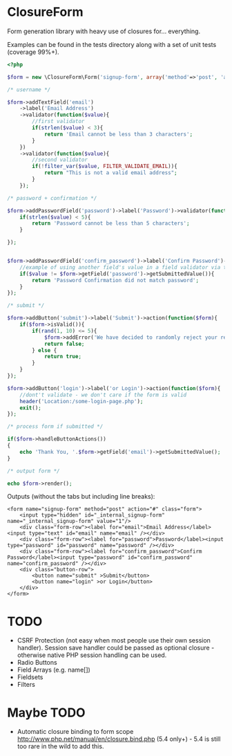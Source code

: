 ClosureForm
===========

Form generation library with heavy use of closures for... everything.

Examples can be found in the tests directory along with a set of unit tests (coverage 99%+).

```php
<?php

$form = new \ClosureForm\Form('signup-form', array('method'=>'post', 'action'=>'#', 'class'=>'form'));

/* username */

$form->addTextField('email')
    ->label('Email Address')
    ->validator(function($value){
        //first validator
        if(strlen($value) < 3){
            return 'Email cannot be less than 3 characters';
        }
    })
    ->validator(function($value){
        //second validator
        if(!filter_var($value, FILTER_VALIDATE_EMAIL)){
            return "This is not a valid email address";
        }
    });

/* password + confirmation */

$form->addPasswordField('password')->label('Password')->validator(function($value){
    if(strlen($value) < 5){
        return 'Password cannot be less than 5 characters';
    }

});


$form->addPasswordField('confirm_password')->label('Confirm Password')->validator(function($value) use ($form) {
    //example of using another field's value in a field validator via the USE keyword
    if($value != $form->getField('password')->getSubmittedValue()){
        return 'Password Confirmation did not match password';
    }
});

/* submit */

$form->addButton('submit')->label('Submit')->action(function($form){
    if($form->isValid()){
        if(rand(1, 10) <= 5){
            $form->addError('We have decided to randomly reject your registration. Sorry!');
            return false;
        } else {
            return true;
        }
    }
});

$form->addButton('login')->label('or Login')->action(function($form){
    //dont't validate - we don't care if the form is valid
    header('Location:/some-login-page.php');
    exit();
});

/* process form if submitted */

if($form->handleButtonActions())
{
    echo 'Thank You, '.$form->getField('email')->getSubmittedValue();
}

/* output form */

echo $form->render();

```

Outputs (without the tabs but including line breaks):

````
<form name="signup-form" method="post" action="#" class="form">
    <input type="hidden" id="_internal_signup-form" name="_internal_signup-form" value="1"/>
    <div class="form-row"><label for="email">Email Address</label><input type="text" id="email" name="email" /></div>
    <div class="form-row"><label for="password">Password</label><input type="password" id="password" name="password" /></div>
    <div class="form-row"><label for="confirm_password">Confirm Password</label><input type="password" id="confirm_password" name="confirm_password" /></div>
    <div class="button-row">
        <button name="submit" >Submit</button>
        <button name="login" >or Login</button>
    </div>
</form>
````

TODO
===========
- CSRF Protection (not easy when most people use their own session handler). Session save handler could be passed as optional closure - otherwise native PHP session handling can be used.
- Radio Buttons
- Field Arrays (e.g. name[])
- Fieldsets
- Filters

Maybe TODO
===========
- Automatic closure binding to form scope http://www.php.net/manual/en/closure.bind.php (5.4 only+) - 5.4 is still too rare in the wild to add this.